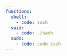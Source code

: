 ```yaml
---
functions:
  shell:
    - code: sash
  suid:
    - code: ./sash
  sudo:
    - code: sudo sash
---
```

